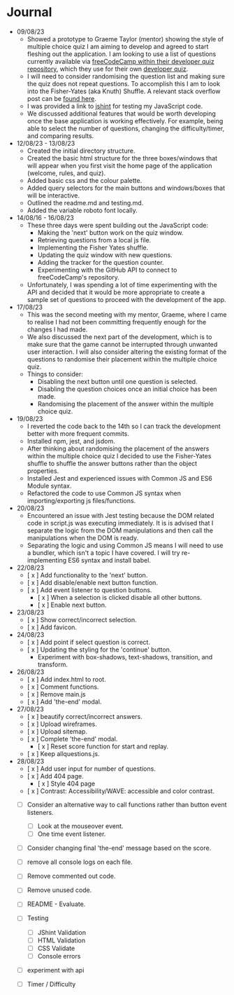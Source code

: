# Journal

- 09/08/23
  - Showed a prototype to Graeme Taylor (mentor) showing the style of multiple choice quiz I am aiming to develop and agreed to start fleshing out the application. I am looking to use a list of questions currently available via [freeCodeCamp within their developer quiz repository](https://github.com/freeCodeCamp/Developer_Quiz_Site), which they use for their own [developer quiz](https://developerquiz.org/).
  - I will need to consider randomising the question list and making sure the quiz does not repeat questions. To accomplish this I am to look into the Fisher-Yates (aka Knuth) Shuffle. A relevant stack overflow post can be [found here](https://stackoverflow.com/questions/2450954/how-to-randomize-shuffle-a-javascript-array).
  - I was provided a link to [jshint](https://jshint.com/) for testing my JavaScript code.
  - We discussed additional features that would be worth developing once the base application is working effectively. For example, being able to select the number of questions, changing the difficulty/timer, and comparing results.
- 12/08/23 - 13/08/23
  - Created the initial directory structure.
  - Created the basic html structure for the three boxes/windows that will appear when you first visit the home page of the application (welcome, rules, and quiz).
  - Added basic css and the colour palette.
  - Added query selectors for the main buttons and windows/boxes that will be interactive.
  - Outlined the readme.md and testing.md.
  - Added the variable roboto font locally.
- 14/08/16 - 16/08/23
  - These three days were spent building out the JavaScript code:
    - Making the 'next' button work on the quiz window.
    - Retrieving questions from a local js file.
    - Implementing the Fisher Yates shuffle.
    - Updating the quiz window with new questions.
    - Adding the tracker for the question counter.
    - Experimenting with the GitHub API to connect to freeCodeCamp's repository.
  - Unfortunately, I was spending a lot of time experimenting with the API and decided that it would be more appropriate to create a sample set of questions to proceed with the development of the app.
- 17/08/23
  - This was the second meeting with my mentor, Graeme, where I came to realise I had not been committing frequently enough for the changes I had made.
  - We also discussed the next part of the development, which is to make sure that the game cannot be interrupted through unwanted user interaction. I will also consider altering the existing format of the questions to randomise their placement within the multiple choice quiz.
  - Things to consider:
    - Disabling the next button until one question is selected.
    - Disabling the question choices once an initial choice has been made.
    - Randomising the placement of the answer within the multiple choice quiz.
- 19/08/23
  - I reverted the code back to the 14th so I can track the development better with more frequent commits.
  - Installed npm, jest, and jsdom.
  - After thinking about randomising the placement of the answers within the multiple choice quiz I decided to use the Fisher-Yates shuffle to shuffle the answer buttons rather than the object properties.
  - Installed Jest and experienced issues with Common JS and ES6 Module syntax.
  - Refactored the code to use Common JS syntax when importing/exporting js files/functions.
- 20/08/23
  - Encountered an issue with Jest testing because the DOM related code in script.js was executing immediately. It is is advised that I separate the logic from the DOM manipulations and then call the manipulations when the DOM is ready.
  - Separating the logic and using Common JS means I will need to use a bundler, which isn't a topic I have covered. I will try re-implementing ES6 syntax and install babel.
- 22/08/23
  - [ x ] Add functionality to the 'next' button.
  - [ x ] Add disable/enable next button function.
  - [ x ] Add event listener to question buttons.
    - [ x ] When a selection is clicked disable all other buttons.
    - [ x ] Enable next button.
- 23/08/23
  - [ x ] Show correct/incorrect selection.
  - [ x ] Add favicon.
- 24/08/23
  - [ x ] Add point if select question is correct.
  - [ x ] Updating the styling for the 'continue' button.
    - Experiment with box-shadows, text-shadows, transition, and transform.
- 26/08/23
  - [ x ] Add index.html to root.
  - [ x ] Comment functions.
  - [ x ] Remove main.js
  - [ x ] Add 'the-end' modal.
- 27/08/23
  - [ x ] beautify correct/incorrect answers.
  - [ x ] Upload wireframes.
  - [ x ] Upload sitemap.
  - [ x ] Complete 'the-end' modal.
    - [ x ] Reset score function for start and replay.
  - [ x ] Keep allquestions.js.
- 28/08/23
  - [ x ] Add user input for number of questions.
  - [ x ] Add 404 page.
    - [ x ] Style 404 page
  - [ x ] Contrast: Accessibility/WAVE: accessible and color contrast.
  - [  ] Consider an alternative way to call functions rather than button event listeners.
    - [ ] Look at the mouseover event.
    - [ ] One time event listener.
  - [ ] Consider changing final 'the-end' message based on the score.  
  - [ ] remove all console logs on each file.
  - [ ] Remove commented out code.
  - [ ] Remove unused code.
  - [ ] README - Evaluate.
  - [ ] Testing
    - [ ] JShint Validation
    - [ ] HTML Validation
    - [ ] CSS Validate
    - [ ] Console errors
  - [ ] experiment with api
  - [ ] Timer / Difficulty



